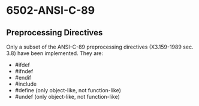 # 6502-ANSI-C-89


## Preprocessing Directives
Only a subset of the ANSI-C-89 preprocessing directives (X3.159-1989 sec. 3.8) have been
implemented.  They are:

* #ifdef
* #ifndef
* #endif
* #include
* #define (only object-like, not function-like)
* #undef (only object-like, not function-like)
